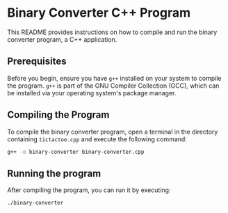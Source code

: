 # Binary Converter C++ Program

This README provides instructions on how to compile and run the binary converter program, a C++ application.

## Prerequisites

Before you begin, ensure you have `g++` installed on your system to compile the program. `g++` is part of the GNU Compiler Collection (GCC), which can be installed via your operating system's package manager.

## Compiling the Program

To compile the binary converter program, open a terminal in the directory containing `tictactoe.cpp` and execute the following command:

```bash
g++ -o binary-converter binary-converter.cpp
```

## Running the program

After compiling the program, you can run it by executing:
```bash
./binary-converter
```

